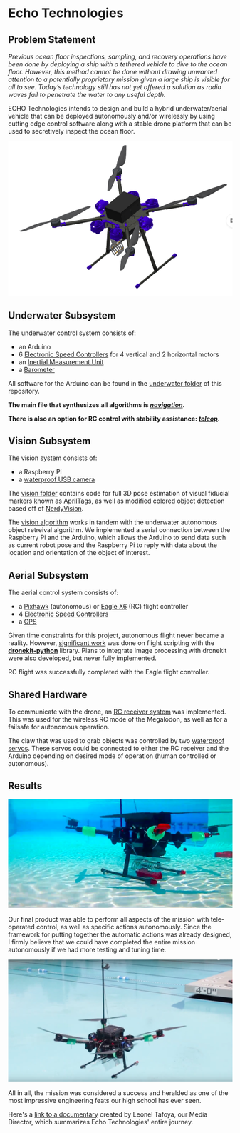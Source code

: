 # Echo Technologies

## Problem Statement

*Previous ocean floor inspections, sampling, and recovery operations have been done by deploying a ship with a tethered vehicle to dive to the ocean floor. However, this method cannot be done without drawing unwanted attention to a potentially proprietary mission given a large ship is visible for all to see. Today’s technology still has not yet offered a solution as radio waves fail to penetrate the water to any useful depth.*

ECHO Technologies intends to design and build a hybrid underwater/aerial vehicle that can be deployed autonomously and/or wirelessly by using cutting edge control software along with a stable drone platform that can be used to secretively inspect the ocean floor.

![alt text](docs/pictures/megalodon_cad.png)

## Underwater Subsystem

The underwater control system consists of:
- an Arduino
- 6 [Electronic Speed Controllers](https://www.bluerobotics.com/store/thrusters/speed-controllers/besc30-r3/) for 4 vertical and 2 horizontal motors
- an [Inertial Measurement Unit](https://learn.adafruit.com/adafruit-bno055-absolute-orientation-sensor/overview)
- a [Barometer](https://www.bluerobotics.com/store/electronics/bar02-sensor-r1-rp/)

All software for the Arduino can be found in the [underwater folder](https://github.com/tedklin/Echo/tree/master/Megalodon/src/underwater) of this repository. 

**The main file that synthesizes all algorithms is *[navigation](https://github.com/tedklin/Echo/tree/master/Megalodon/src/underwater/navigation/navigation.ino)*.**

**There is also an option for RC control with stability assistance: *[teleop](https://github.com/tedklin/Echo/blob/master/Megalodon/src/underwater/navigation/teleop.ino)*.**

## Vision Subsystem

The vision system consists of:
- a Raspberry Pi
- a [waterproof USB camera](https://www.amazon.com/dp/B07N5DX18T/ref=sspa_dk_detail_2?psc=1&pd_rd_i=B07N5DX18T)

The [vision folder](https://github.com/tedklin/Echo/tree/master/Megalodon/src/vision) contains code for full 3D pose estimation of visual fiducial markers known as [AprilTags](https://april.eecs.umich.edu/software/apriltag), as well as modified colored object detection based off of [NerdyVision](https://github.com/tedklin/nerdyvision).

The [vision algorithm](https://github.com/tedklin/Echo/blob/master/Megalodon/src/vision/color/NerdyVision2019.py) works in tandem with the underwater autonomous object retreival algorithm. We implemented a serial connection between the Raspberry Pi and the Arduino, which allows the Arduino to send data such as current robot pose and the Raspberry Pi to reply with data about the location and orientation of the object of interest.

## Aerial Subsystem

The aerial control system consists of:
- a [Pixhawk](http://pixhawk.org/) (autonomous) or [Eagle X6](https://www.motionrc.com/products/eagle-x6-6-axis-multi-rotor-flight-controller) (RC) flight controller 
- 4 [Electronic Speed Controllers](http://store-en.tmotor.com/goods.php?id=371)
- a [GPS](https://store.mrobotics.io/mRo-GPS-u-Blox-Neo-M8N-HMC5983-Compass-p/mro-gps004-mr.htm)

Given time constraints for this project, autonomous flight never became a reality. However, [significant work](https://github.com/tedklin/Echo/tree/master/Megalodon/src/aerial) was done on flight scripting with the **[dronekit-python](https://github.com/dronekit/dronekit-python)** library. Plans to integrate image processing with dronekit were also developed, but never fully implemented.

RC flight was successfully completed with the Eagle flight controller.

## Shared Hardware

To communicate with the drone, an [RC receiver system](https://www.horizonhobby.com/product/airplanes/telemetry-15066--1/aircraft-receivers/ar8010t-8ch-air-telemetry-receiver-spmar8010t) was implemented. This was used for the wireless RC mode of the Megalodon, as well as for a failsafe for autonomous operation. 

The claw that was used to grab objects was controlled by two [waterproof servos](https://www.bluerobotics.com/store/retired/hs-646wp/?fbclid=IwAR37Fxvrac2bqbgygsPXOxirx0ERk4Xt1Fn9HJPEAZ7LBNuF6v5u0TakOGY). These servos could be connected to either the RC receiver and the Arduino depending on desired mode of operation (human controlled or autonomous).


## Results

![alt text](docs/pictures/megalodon_underwater.png)

Our final product was able to perform all aspects of the mission with tele-operated control, as well as specific actions autonomously. Since the framework for putting together the automatic actions was already designed, I firmly believe that we could have completed the entire mission autonomously if we had more testing and tuning time. 

![alt text](docs/pictures/megalodon_aerial.png)

All in all, the mission was considered a success and heralded as one of the most impressive engineering feats our high school has ever seen.

Here's a [link to a documentary](https://youtu.be/Fxlh2qCpnxg) created by Leonel Tafoya, our Media Director, which summarizes Echo Technologies' entire journey.
